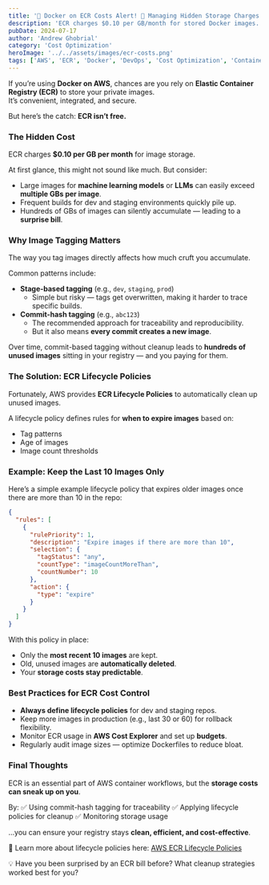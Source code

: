 ```yaml
---
title: '🚨 Docker on ECR Costs Alert! 🚨 Managing Hidden Storage Charges'
description: 'ECR charges $0.10 per GB/month for stored Docker images. Learn how lifecycle policies can keep your costs under control and prevent runaway storage bills.'
pubDate: 2024-07-17
author: 'Andrew Ghobrial'
category: 'Cost Optimization'
heroImage: '../../assets/images/ecr-costs.png'
tags: ['AWS', 'ECR', 'Docker', 'DevOps', 'Cost Optimization', 'Containers']
---
```


If you’re using **Docker on AWS**, chances are you rely on **Elastic Container Registry (ECR)** to store your private images.  
It’s convenient, integrated, and secure.

But here’s the catch: **ECR isn’t free.**

### The Hidden Cost

ECR charges **$0.10 per GB per month** for image storage.

At first glance, this might not sound like much. But consider:

- Large images for **machine learning models** or **LLMs** can easily exceed **multiple GBs per image**.
- Frequent builds for dev and staging environments quickly pile up.
- Hundreds of GBs of images can silently accumulate — leading to a **surprise bill**.

### Why Image Tagging Matters

The way you tag images directly affects how much cruft you accumulate.

Common patterns include:

- **Stage-based tagging** (e.g., `dev`, `staging`, `prod`)
  - Simple but risky — tags get overwritten, making it harder to trace specific builds.
- **Commit-hash tagging** (e.g., `abc123`)
  - The recommended approach for traceability and reproducibility.
  - But it also means **every commit creates a new image**.

Over time, commit-based tagging without cleanup leads to **hundreds of unused images** sitting in your registry — and you paying for them.

### The Solution: ECR Lifecycle Policies

Fortunately, AWS provides **ECR Lifecycle Policies** to automatically clean up unused images.

A lifecycle policy defines rules for **when to expire images** based on:

- Tag patterns
- Age of images
- Image count thresholds

### Example: Keep the Last 10 Images Only

Here’s a simple example lifecycle policy that expires older images once there are more than 10 in the repo:

```json
{
  "rules": [
    {
      "rulePriority": 1,
      "description": "Expire images if there are more than 10",
      "selection": {
        "tagStatus": "any",
        "countType": "imageCountMoreThan",
        "countNumber": 10
      },
      "action": {
        "type": "expire"
      }
    }
  ]
}
```

With this policy in place:

- Only the **most recent 10 images** are kept.
- Old, unused images are **automatically deleted**.
- Your **storage costs stay predictable**.

### Best Practices for ECR Cost Control

- **Always define lifecycle policies** for dev and staging repos.
- Keep more images in production (e.g., last 30 or 60) for rollback flexibility.
- Monitor ECR usage in **AWS Cost Explorer** and set up **budgets**.
- Regularly audit image sizes — optimize Dockerfiles to reduce bloat.

### Final Thoughts

ECR is an essential part of AWS container workflows, but the **storage costs can sneak up on you**.

By:
✅ Using commit-hash tagging for traceability
✅ Applying lifecycle policies for cleanup
✅ Monitoring storage usage

…you can ensure your registry stays **clean, efficient, and cost-effective**.

📖 Learn more about lifecycle policies here: [AWS ECR Lifecycle Policies](https://docs.aws.amazon.com/AmazonECR/latest/userguide/LifecyclePolicies.html)

💡 Have you been surprised by an ECR bill before? What cleanup strategies worked best for you?
